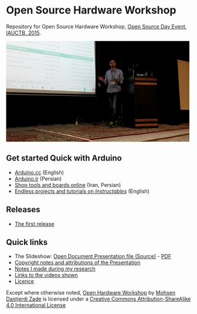 # Open Source Hardware Workshop
Repository for Open Source Hardware Workshop, [Open Source Day Event. IAUCTB, 2015](http://events.cactb.ir/opensource/).

![A picture of me on stage in the middle of presentation - Photographer: Javad Arjmandi](assets/during_presentation_500.jpg)

## Get started Quick with Arduino
- [Arduino.cc](http://arduino.cc) (English)
- [Arduino.ir](http://arduino.ir) (Persian)  
- [Shop tools and boards online](http://aftabrayaneh.com/) (Iran, Persian)
- [Endless projects and tutorials on _Instructables_](http://www.instructables.com/tag/type-id/category-technology/channel-arduino/) (English)  

## Releases
- [The first release](https://github.com/iauctb/open-hardware-workshop/releases/tag/v1.0)


## Quick links
- The Slideshow: [Open Document Presentation file (Source)](slideshow.odp) - [PDF](https://github.com/iauctb/open-hardware-workshop/releases/download/v1.0/slideshow.pdf)  
- [Copyright notes and attributions of the Presentation](presentation_sources.md)
- [Notes I made during my research](notes.md)
- [Links to the videos shown](video_sources.md)
- [Licence](LICENCE.md)

Except where otherwise noted,
[Open Hardware Workshop](https://github.com/iauctb/open-hardware-workshop) by
[Mohsen Dastjerdi Zade](https://github.com/mohsend)
is licensed under a
[Creative Commons Attribution-ShareAlike 4.0 International License](https://creativecommons.org/licenses/by-sa/4.0/)
